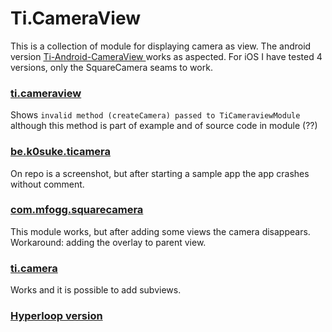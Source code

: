 Ti.CameraView
===========================================

This is a collection of module for displaying camera as view. The android version  [Ti-Android-CameraView
](https://github.com/brownemint/Ti-Android-CameraView) works as aspected.
For iOS I have tested 4 versions, only the SquareCamera seams to work. 

### [ti.cameraview](https://github.com/vijaysingh-axway/ti.cameraview)

Shows `invalid method (createCamera) passed to TiCameraviewModule` although this method is part of example and of source code in module (??)

### [be.k0suke.ticamera](https://github.com.k0sukey/TiCameraView)

On repo is a screenshot, but after starting a sample app the app crashes without comment.

### [com.mfogg.squarecamera](https://github.com/mikefogg/SquareCamera)

This module works, but after adding some views the camera disappears. Workaround: adding the overlay to parent view.

### [ti.camera](https://github.com/jonathanrcarter/CameraView)

Works and it is possible to add subviews.

### [Hyperloop version]() 
 
